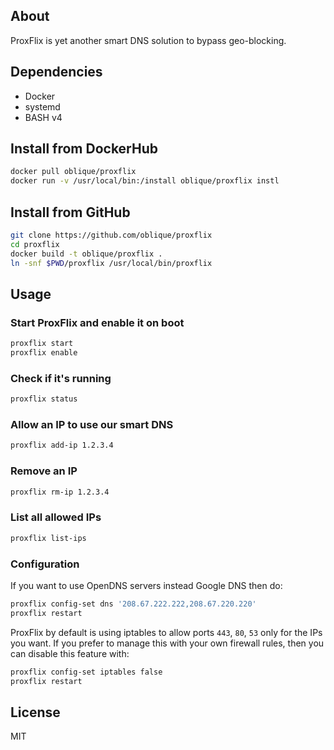## About

ProxFlix is yet another smart DNS solution to bypass geo-blocking.

## Dependencies

* Docker
* systemd
* BASH v4

## Install from DockerHub

```bash
docker pull oblique/proxflix
docker run -v /usr/local/bin:/install oblique/proxflix instl
```

## Install from GitHub

```bash
git clone https://github.com/oblique/proxflix
cd proxflix
docker build -t oblique/proxflix .
ln -snf $PWD/proxflix /usr/local/bin/proxflix
```

## Usage

### Start ProxFlix and enable it on boot

```bash
proxflix start
proxflix enable
```

### Check if it's running

```bash
proxflix status
```

### Allow an IP to use our smart DNS

```bash
proxflix add-ip 1.2.3.4
```

### Remove an IP

```bash
proxflix rm-ip 1.2.3.4
```

### List all allowed IPs

```bash
proxflix list-ips
```

### Configuration

If you want to use OpenDNS servers instead Google DNS then do:

```bash
proxflix config-set dns '208.67.222.222,208.67.220.220'
proxflix restart
```

ProxFlix by default is using iptables to allow ports `443`, `80`, `53`
only for the IPs you want. If you prefer to manage this with your own
firewall rules, then you can disable this feature with:

```bash
proxflix config-set iptables false
proxflix restart
```

## License
MIT
